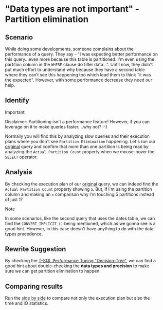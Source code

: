 # "Data types are not important" - Partition elimination

## Scenario

While doing some developments, someone complains about the performance of a query.
They say - "I was expecting better performance on this query...even more because this table is partitioned. I'm even using the partition column in the `WHERE` clause do filter data...".
Until now, they didn't put much effort to understand why because they have a second table where they can't see this happening too which lead them to think "it was the expected".
However, with some performance decrease they need our help.

## Identify

> [!Important]
> Disclaimer: Partitioning isn't a performance feature! However, if you can leverage on it to make queries faster....why not? :-)

Normally you will find this by analyzing slow queries and their execution plans where you don't see `Partition Elimination` happening.
Let's run our [original](01-Original.sql) query and confirm that more than one partition is being read by analyzing the `Actual Partition Count` property when we mouse-hover the `SELECT` operator.

## Analysis

By checking the execution plan of our [original](01-Original.sql) query, we can indeed find the `Actual Partition Count` property showing `5`. But, if I'm using the partition column and making an `=` comparison why I'm touching 5 partitions instead of just 1?

> [!Note]
> In some scenarios, like the second query that uses the dates table, we can find the `CONVERT_IMPLICIT_()` being mentioned, which as we gonna see is a good hint. However, in this case doesn't have anything to do with the data types precedence.

## Rewrite Suggestion

By checking the [T-SQL Performance Tuning "Decision-Tree"](https://github.com/ClaudioESSilva/TSQLPerformanceTuning/blob/main/Flowcharts/T-SQLQueryPerformanceTuning.md), we can find a good hint about double-checking the **data types and precision** to make sure we can get partition elimination to happen.

## Comparing results

Run the [side by side](03-SideBySide.sql) to compare not only the execution plan but also the time and IO statistics.

